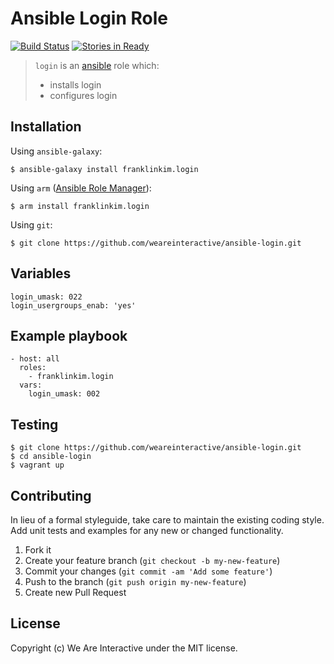 # Ansible Login Role

[![Build Status](https://travis-ci.org/weareinteractive/ansible-login.png?branch=master)](https://travis-ci.org/weareinteractive/ansible-login)
[![Stories in Ready](https://badge.waffle.io/weareinteractive/ansible-login.svg?label=ready&title=Ready)](http://waffle.io/weareinteractive/ansible-login)

> `login` is an [ansible](http://www.ansible.com) role which: 
> 
> * installs login
> * configures login

## Installation

Using `ansible-galaxy`:

```
$ ansible-galaxy install franklinkim.login
```

Using `arm` ([Ansible Role Manager](https://github.com/mirskytech/ansible-role-manager/)):

```
$ arm install franklinkim.login
```

Using `git`:

```
$ git clone https://github.com/weareinteractive/ansible-login.git
```

## Variables

```
login_umask: 022
login_usergroups_enab: 'yes'
```

## Example playbook

```
- host: all
  roles: 
    - franklinkim.login
  vars:
    login_umask: 002
```

## Testing

```
$ git clone https://github.com/weareinteractive/ansible-login.git
$ cd ansible-login
$ vagrant up
```

## Contributing
In lieu of a formal styleguide, take care to maintain the existing coding style. Add unit tests and examples for any new or changed functionality.

1. Fork it
2. Create your feature branch (`git checkout -b my-new-feature`)
3. Commit your changes (`git commit -am 'Add some feature'`)
4. Push to the branch (`git push origin my-new-feature`)
5. Create new Pull Request

## License
Copyright (c) We Are Interactive under the MIT license.
